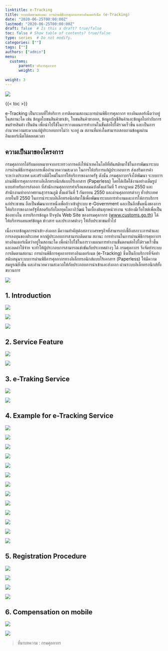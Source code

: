 ```yaml
---
linktitle: e-Tracking
title: ระบบติดตามสถานะ การผ่านพิธีการศุลกากรทางอินเตอร์เน็ต (e-Tracking)
date: "2020-06-25T00:00:00Z"
lastmod: "2020-06-25T00:00:00Z"
draft: false  # Is this a draft? true/false
toc: false # Show table of contents? true/false
type: series  # Do not modify.
categories: [""]
tags: [""]
authors: ["admin"]
menu:
  customs:
      parent: บริการศุลกากร
      weight: 3
      
weight: 3
---
```



![](https://github.com/ecs-support/knowledge-center/raw/master/img/e-tracking/e-trackingjpg_Page1.jpg)

{{< toc >}}

e-Tracking เป็นระบบที่ให้บริการ การติดตามสถานะการผ่านพิธีการศุลกากร ทางอินเตอร์เน็ตว่าอยู่ในสถานะใด เช่น ข้อมูลใบขนสินค้าขาเข้า, ใบขนสินค้าขาออก, ข้อมูลบัญชีสินค้าและข้อมูลใบกำกับการขนย้ายสินค้า เป็นต้น เพื่อนำไปใช้ในการวางแผนการทำงานในขั้นต่อไปได้รวดเร็วขึ้น และเป็นการอำนวยความสะดวกแก่ผู้ประกอบการไม่ว่า จะอยู่ ณ สถานที่แห่งใดสามารถสอบถามข้อมูลผ่านอินเตอร์เน็ตได้ตลอดเวลา

## ความเป็นมาของโครงการ

กรมศุลกากรได้รับมอบหมายจากกระทรวงการคลังให้นำเทคโนโลยีที่ทันสมัยมาใช้ในการพัฒนาระบบการผ่านพิธีการศุลกากรเพื่ออำนวยความสะดวก ในการให้บริการแก้ผู้ประกอบการ ส่งเสริมการค้าระหว่างประเทศ และสร้างมิติใหม่ในการให้บริการของภาครัฐ ดังนั้น กรมศุลกากรจึงได้พัฒนา ระบบการผ่านพิธีการศุลกากรทางอิเล็กทรอนิกส์แบบไร้เอกสาร (Paperless) โดยได้เปิดใช้งานอย่างเต็มรูปแบบสำหรับการส่งออก ที่สำนักงานศุลกากรท่าเรือแหลมฉบังตั้งแต่วันที่ 1 กรกฏาคม 2550 และสำนักงานท่าอากาศยานสุวรรณภูมิ ตั้งแต่วันที่ 1 กันยายน 2550 และด่านศุลกากรต่างๆ ทั่วประเทศ ภายในปี 2550 ในการนำระบบอิเล็กทรอนิกส์มาใช้เพื่อพัฒนาระบบการทำงานและการให้การบริการแก่ประชาชน ถือเป็นพัฒนาการหนึ่งเพื่อก้าวเข้าสู่ระบบ e-Government และเป็นอีกขั้นหนึ่งของการให้บริการของภาครัฐที่สอดรับกับโลกยุคโลกาภิวัฒน์ ในเบื้องต้นทุกหน่วยงาน จะต้องมีเว็บไซต์เพื่อเป็นช่องทางใน การบริการข้อมูล ปัจจุบัน Web Site ของกรมศุลกากร (www.customs.go.th) ได้ให้บริการเผยแพร่ข้อมูล ข่าวสาร และประกาศต่างๆ ให้กับประชาชนทั่วไป

เนื่องจากข้อมูลการนำเข้า-ส่งออก มีความสำคัญต่อสภาวะเศรษฐกิจที่สามารถบ่งชี้ถึงสภาวะการค้าและการลงทุนของประเทศ หากผู้ประกอบการสามารถติดตาม สถานะ การทำงานในการผ่านพิธีการศุลกากรทางอินเตอร์เน็ตว่าอยู่ในสถานะใด เพื่อนำไปใช้ในการวางแผนการทำงานขั้นตอนต่อไปได้รวดเร็วขึ้น และลดค่าใช้จ่าย จะทำให้ผู้ประกอบการสามารถแข่งขันกับประเทศต่างๆ ได้ กรมศุลกากร จึงจัดทำระบบการติดตามสถานะ การผ่านพิธีการศุลกากรทางอินเตอร์เนต (e-Tracking) ซึ่งเป็นอีกบริการที่จัดทำสนับสนุนระบบการผ่านพิธีการศุลกากรทางอิเล็กทรอนิกส์แบบไร้เอกสาร (Paperless) ให้มีความสมบูรณ์ยิ่งขึ้น และอำนวยความสะดวกให้กับประกอบการนำเข้าและส่งออก ผ่านระบบอิเล็กทรอนิกส์ทั้งขบวนการ



![](https://github.com/ecs-support/knowledge-center/raw/master/img/e-tracking/e-trackingjpg_Page2.jpg)

## 1. Introduction

![](https://github.com/ecs-support/knowledge-center/raw/master/img/e-tracking/e-trackingjpg_Page3.jpg)

![](https://github.com/ecs-support/knowledge-center/raw/master/img/e-tracking/e-trackingjpg_Page4.jpg)

![](https://github.com/ecs-support/knowledge-center/raw/master/img/e-tracking/e-trackingjpg_Page5.jpg)

## 2. Service Feature

![](https://github.com/ecs-support/knowledge-center/raw/master/img/e-tracking/e-trackingjpg_Page6.jpg)

![](https://github.com/ecs-support/knowledge-center/raw/master/img/e-tracking/e-trackingjpg_Page7.jpg)

## 3. e-Traking Service

![](https://github.com/ecs-support/knowledge-center/raw/master/img/e-tracking/e-trackingjpg_Page8.jpg)

![](https://github.com/ecs-support/knowledge-center/raw/master/img/e-tracking/e-trackingjpg_Page9.jpg)

## 4. Example for e-Tracking Service

![](https://github.com/ecs-support/knowledge-center/raw/master/img/e-tracking/e-trackingjpg_Page10.jpg)

![](https://github.com/ecs-support/knowledge-center/raw/master/img/e-tracking/e-trackingjpg_Page11.jpg)

![](https://github.com/ecs-support/knowledge-center/raw/master/img/e-tracking/e-trackingjpg_Page12.jpg)

![](https://github.com/ecs-support/knowledge-center/raw/master/img/e-tracking/e-trackingjpg_Page13.jpg)

![](https://github.com/ecs-support/knowledge-center/raw/master/img/e-tracking/e-trackingjpg_Page14.jpg)

![](https://github.com/ecs-support/knowledge-center/raw/master/img/e-tracking/e-trackingjpg_Page15.jpg)

![](https://github.com/ecs-support/knowledge-center/raw/master/img/e-tracking/e-trackingjpg_Page16.jpg)

![](https://github.com/ecs-support/knowledge-center/raw/master/img/e-tracking/e-trackingjpg_Page17.jpg)

![](https://github.com/ecs-support/knowledge-center/raw/master/img/e-tracking/e-trackingjpg_Page18.jpg)

![](https://github.com/ecs-support/knowledge-center/raw/master/img/e-tracking/e-trackingjpg_Page19.jpg)

![](https://github.com/ecs-support/knowledge-center/raw/master/img/e-tracking/e-trackingjpg_Page20.jpg)

![](https://github.com/ecs-support/knowledge-center/raw/master/img/e-tracking/e-trackingjpg_Page21.jpg)

![](https://github.com/ecs-support/knowledge-center/raw/master/img/e-tracking/e-trackingjpg_Page22.jpg)

## 5. Registration Procedure

![](https://github.com/ecs-support/knowledge-center/raw/master/img/e-tracking/e-trackingjpg_Page23.jpg)


![](https://github.com/ecs-support/knowledge-center/raw/master/img/e-tracking/e-trackingjpg_Page24.jpg)


![](https://github.com/ecs-support/knowledge-center/raw/master/img/e-tracking/e-trackingjpg_Page25.jpg)


![](https://github.com/ecs-support/knowledge-center/raw/master/img/e-tracking/e-trackingjpg_Page26.jpg)

## 6. Compensation on mobile

![](https://github.com/ecs-support/knowledge-center/raw/master/img/e-tracking/e-trackingjpg_Page27.jpg)

![](https://github.com/ecs-support/knowledge-center/raw/master/img/e-tracking/e-trackingjpg_Page28.jpg)



> ที่มาบทความ : กรมศุลกากร